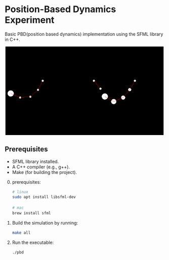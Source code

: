 # Position-Based Dynamics Experiment
Basic PBD(position based dynamics) implementation using the SFML library in C++.

<div align="center">
  <img src="simulation.gif" alt="Simulation Demo" width="500">
</div>

## Prerequisites
- SFML library installed.
- A C++ compiler (e.g., g++).
- Make (for building the project).

0. prerequisites:
   ```bash
   # linux
   sudo apt install libsfml-dev
   
   # mac
   brew install sfml
   ```
1. Build the simulation by running:
   ```bash
   make all
   ```
2. Run the executable:
   ```bash
   ./pbd
   ```


